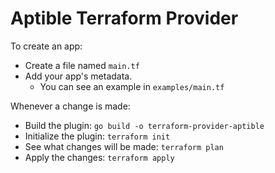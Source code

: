 # Aptible Terraform Provider 

To create an app:
- Create a file named `main.tf`
- Add your app's metadata. 
    -   You can see an example in `examples/main.tf`

Whenever a change is made:
- Build the plugin: `go build -o terraform-provider-aptible`
- Initialize the plugin:   `terraform init`
- See what changes will be made: `terraform plan` 
- Apply the changes: `terraform apply`

